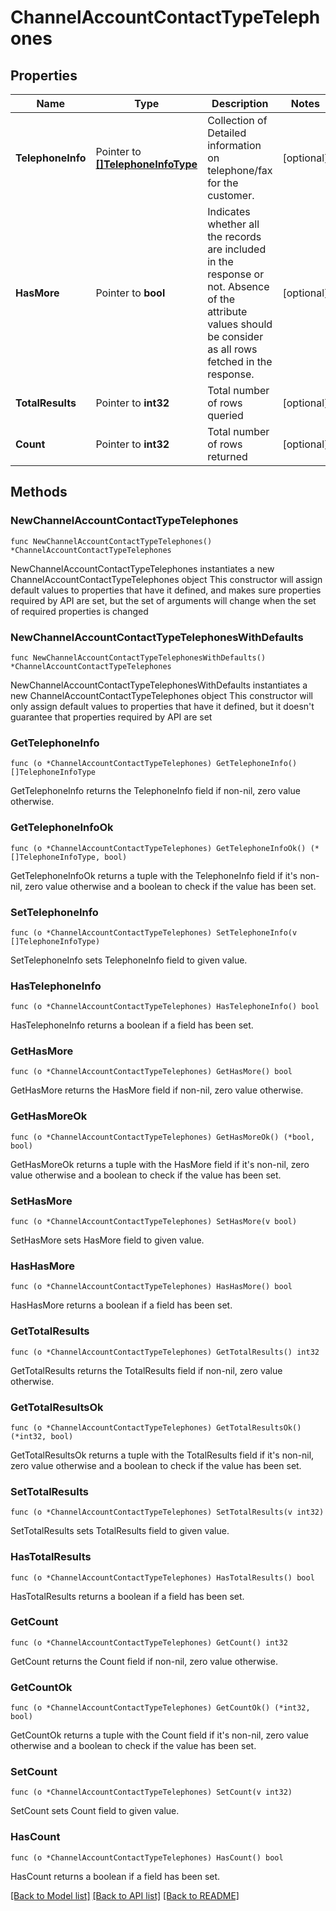 # ChannelAccountContactTypeTelephones

## Properties

Name | Type | Description | Notes
------------ | ------------- | ------------- | -------------
**TelephoneInfo** | Pointer to [**[]TelephoneInfoType**](TelephoneInfoType.md) | Collection of Detailed information on telephone/fax for the customer. | [optional] 
**HasMore** | Pointer to **bool** | Indicates whether all the records are included in the response or not. Absence of the attribute values should be consider as all rows fetched in the response. | [optional] 
**TotalResults** | Pointer to **int32** | Total number of rows queried | [optional] 
**Count** | Pointer to **int32** | Total number of rows returned | [optional] 

## Methods

### NewChannelAccountContactTypeTelephones

`func NewChannelAccountContactTypeTelephones() *ChannelAccountContactTypeTelephones`

NewChannelAccountContactTypeTelephones instantiates a new ChannelAccountContactTypeTelephones object
This constructor will assign default values to properties that have it defined,
and makes sure properties required by API are set, but the set of arguments
will change when the set of required properties is changed

### NewChannelAccountContactTypeTelephonesWithDefaults

`func NewChannelAccountContactTypeTelephonesWithDefaults() *ChannelAccountContactTypeTelephones`

NewChannelAccountContactTypeTelephonesWithDefaults instantiates a new ChannelAccountContactTypeTelephones object
This constructor will only assign default values to properties that have it defined,
but it doesn't guarantee that properties required by API are set

### GetTelephoneInfo

`func (o *ChannelAccountContactTypeTelephones) GetTelephoneInfo() []TelephoneInfoType`

GetTelephoneInfo returns the TelephoneInfo field if non-nil, zero value otherwise.

### GetTelephoneInfoOk

`func (o *ChannelAccountContactTypeTelephones) GetTelephoneInfoOk() (*[]TelephoneInfoType, bool)`

GetTelephoneInfoOk returns a tuple with the TelephoneInfo field if it's non-nil, zero value otherwise
and a boolean to check if the value has been set.

### SetTelephoneInfo

`func (o *ChannelAccountContactTypeTelephones) SetTelephoneInfo(v []TelephoneInfoType)`

SetTelephoneInfo sets TelephoneInfo field to given value.

### HasTelephoneInfo

`func (o *ChannelAccountContactTypeTelephones) HasTelephoneInfo() bool`

HasTelephoneInfo returns a boolean if a field has been set.

### GetHasMore

`func (o *ChannelAccountContactTypeTelephones) GetHasMore() bool`

GetHasMore returns the HasMore field if non-nil, zero value otherwise.

### GetHasMoreOk

`func (o *ChannelAccountContactTypeTelephones) GetHasMoreOk() (*bool, bool)`

GetHasMoreOk returns a tuple with the HasMore field if it's non-nil, zero value otherwise
and a boolean to check if the value has been set.

### SetHasMore

`func (o *ChannelAccountContactTypeTelephones) SetHasMore(v bool)`

SetHasMore sets HasMore field to given value.

### HasHasMore

`func (o *ChannelAccountContactTypeTelephones) HasHasMore() bool`

HasHasMore returns a boolean if a field has been set.

### GetTotalResults

`func (o *ChannelAccountContactTypeTelephones) GetTotalResults() int32`

GetTotalResults returns the TotalResults field if non-nil, zero value otherwise.

### GetTotalResultsOk

`func (o *ChannelAccountContactTypeTelephones) GetTotalResultsOk() (*int32, bool)`

GetTotalResultsOk returns a tuple with the TotalResults field if it's non-nil, zero value otherwise
and a boolean to check if the value has been set.

### SetTotalResults

`func (o *ChannelAccountContactTypeTelephones) SetTotalResults(v int32)`

SetTotalResults sets TotalResults field to given value.

### HasTotalResults

`func (o *ChannelAccountContactTypeTelephones) HasTotalResults() bool`

HasTotalResults returns a boolean if a field has been set.

### GetCount

`func (o *ChannelAccountContactTypeTelephones) GetCount() int32`

GetCount returns the Count field if non-nil, zero value otherwise.

### GetCountOk

`func (o *ChannelAccountContactTypeTelephones) GetCountOk() (*int32, bool)`

GetCountOk returns a tuple with the Count field if it's non-nil, zero value otherwise
and a boolean to check if the value has been set.

### SetCount

`func (o *ChannelAccountContactTypeTelephones) SetCount(v int32)`

SetCount sets Count field to given value.

### HasCount

`func (o *ChannelAccountContactTypeTelephones) HasCount() bool`

HasCount returns a boolean if a field has been set.


[[Back to Model list]](../README.md#documentation-for-models) [[Back to API list]](../README.md#documentation-for-api-endpoints) [[Back to README]](../README.md)


